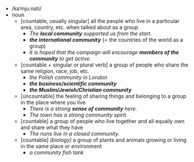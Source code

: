 - /kəˈmjuːnəti/
- noun
	- [countable, usually singular] all the people who live in a particular area, country, etc. when talked about as a group
		- *The ***local community*** supported us from the start.*
		- ***the international community*** (= the countries of the world as a group)
		- *It is hoped that the campaign will encourage ***members of the community*** to get active.*
	- [countable + singular or plural verb] a group of people who share the same religion, race, job, etc.
		- *the Polish community in London*
		- ***the business/scientific community***
		- ***the Muslim/Jewish/Christian community***
	- [uncountable] the feeling of sharing things and belonging to a group in the place where you live
		- *There is a strong ***sense of community*** here.*
		- *The town has a strong community spirit.*
	- [countable] a group of people who live together and all equally own and share what they have
		- *The nuns live in a closed community.*
	- [countable] *(biology)* a group of plants and animals growing or living in the same place or environment
		- *a community fish tank*